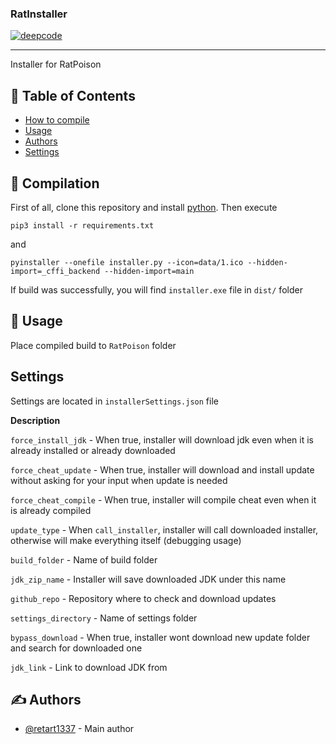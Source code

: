 
<h3>RatInstaller</h3>

<div>

[![deepcode](https://www.deepcode.ai/api/gh/badge?key=eyJhbGciOiJIUzI1NiIsInR5cCI6IkpXVCJ9.eyJwbGF0Zm9ybTEiOiJnaCIsIm93bmVyMSI6InJldGFydDEzMzciLCJyZXBvMSI6IlJhdEluc3RhbGxlciIsImluY2x1ZGVMaW50IjpmYWxzZSwiYXV0aG9ySWQiOjE3MTM5LCJpYXQiOjE2MDI2NzgyODh9.-C-yDHV8eJ5FOOXsoSOWC2YrQClgHXz7WnJYMcK-RnI)](https://www.deepcode.ai/app/gh/retart1337/RatInstaller/_/dashboard?utm_content=gh%2Fretart1337%2FRatInstaller)

</div>

---

<p> Installer for RatPoison
    <br> 
</p>

## 📝 Table of Contents

- [How to compile](#compilation)
- [Usage](#usage)
- [Authors](#authors)
- [Settings](#settings)

## 🏁 Compilation <a name = "compilation"></a>

First of all, clone this repository and install [python](https://www.python.org/downloads/release/python-385/).
Then execute 
```
pip3 install -r requirements.txt
```
and 
```
pyinstaller --onefile installer.py --icon=data/1.ico --hidden-import=_cffi_backend --hidden-import=main
```
If build was successfully, you will find ``installer.exe`` file in ``dist/`` folder

## 🎈 Usage <a name="usage"></a>

Place compiled build to ``RatPoison`` folder

## Settings <a name="settings">

Settings are located in ``installerSettings.json`` file

**Description**

``force_install_jdk`` - When true, installer will download jdk even when it is already installed or already downloaded

``force_cheat_update`` - When true, installer will download and install update without asking for your input when update is needed

``force_cheat_compile`` - When true, installer will compile cheat even when it is already compiled

``update_type`` - When ``call_installer``, installer will call downloaded installer, otherwise will make everything itself (debugging usage)

``build_folder`` - Name of build folder

``jdk_zip_name`` - Installer will save downloaded JDK under this name

``github_repo`` - Repository where to check and download updates

``settings_directory`` - Name of settings folder

``bypass_download`` - When true, installer wont download new update folder and search for downloaded one

``jdk_link`` - Link to download JDK from

## ✍️ Authors <a name = "authors"></a>

- [@retart1337](https://github.com/retart1337) - Main author